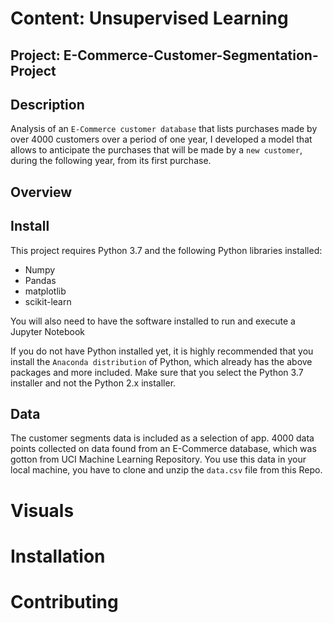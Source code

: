 # Content: Unsupervised Learning

## Project: E-Commerce-Customer-Segmentation-Project

## Description

Analysis of an `E-Commerce customer database` that lists purchases made by over 4000 customers over a period of one year, I developed a model that allows to anticipate the purchases that will be made by a `new customer`, during the following year, from its first purchase.

## Overview

## Install
This project requires Python 3.7 and the following Python libraries installed:

* Numpy
* Pandas
* matplotlib
* scikit-learn

You will also need to have the software installed to run and execute a Jupyter Notebook

If you do not have Python installed yet, it is highly recommended that you install the `Anaconda distribution` of Python, which already has the above packages and more included. Make sure that you select the Python 3.7 installer and not the Python 2.x installer.


## Data
The customer segments data is included as a selection of app. 4000 data points collected on data found from an E-Commerce database, which was gotton from UCI Machine Learning Repository. You use this data in your local machine, you have to clone and unzip the `data.csv` file from this Repo.  



# Visuals

# Installation

# Contributing

